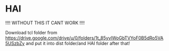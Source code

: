 # HAI
!!!!  WITHOUT THIS IT CANT WORK  !!!!

Download tcl folder from https://drive.google.com/drive/u/0/folders/1t_85yvlWoGbTVYoF0B5dRo5VA5USzbZy and put it into dist folder/and HAI folder after that!
